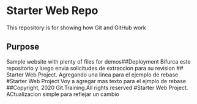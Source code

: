 # Starter Web Repo

This repository is for showing how Git and GitHub work

## Purpose

Sample website with plenty of files for demos##Deployment
Bifurca este repositorio y luego envia solicitudes de extraccion para su revision
# #   S t a r t e r   W e b   P r o j e c t .   A g r e g a n d o   u n a   l i n e a   p a r a   e l   e j e m p l o   d e   r e b a s e  
 # S t a r t e r   W e b   P r o j e c t   V o y   a   a g r e g a r   m a s   t e x t o   p a r a   e l   e j m p l o   d e   r e b a s e  
 ##Copyright, 2020 Git.Training.All rights reserved
#Starter Web Project. ACtualizacion simple para reflejar un cambio
